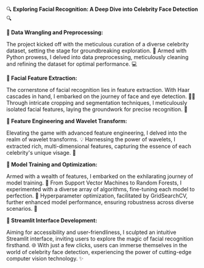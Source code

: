 🔍 **Exploring Facial Recognition: A Deep Dive into Celebrity Face Detection** 🔍

**🔹 Data Wrangling and Preprocessing:**

The project kicked off with the meticulous curation of a diverse celebrity dataset, setting the stage for groundbreaking exploration. 🌟
Armed with Python prowess, I delved into data preprocessing, meticulously cleaning and refining the dataset for optimal performance. 💻

**🔹 Facial Feature Extraction:**

The cornerstone of facial recognition lies in feature extraction. With Haar cascades in hand, I embarked on the journey of face and eye detection. 🕵️‍♂️
Through intricate cropping and segmentation techniques, I meticulously isolated facial features, laying the groundwork for precise recognition. 📸

**🔹 Feature Engineering and Wavelet Transform:**

Elevating the game with advanced feature engineering, I delved into the realm of wavelet transforms. 💡
Harnessing the power of wavelets, I extracted rich, multi-dimensional features, capturing the essence of each celebrity's unique visage. 🌊

**🔹 Model Training and Optimization:**

Armed with a wealth of features, I embarked on the exhilarating journey of model training. 🧠
From Support Vector Machines to Random Forests, I experimented with a diverse array of algorithms, fine-tuning each model to perfection. 🚀
Hyperparameter optimization, facilitated by GridSearchCV, further enhanced model performance, ensuring robustness across diverse scenarios. 🔎

**🔹 Streamlit Interface Development:**

Aiming for accessibility and user-friendliness, I sculpted an intuitive Streamlit interface, inviting users to explore the magic of facial recognition firsthand. 🌐
With just a few clicks, users can immerse themselves in the world of celebrity face detection, experiencing the power of cutting-edge computer vision technology. ✨

